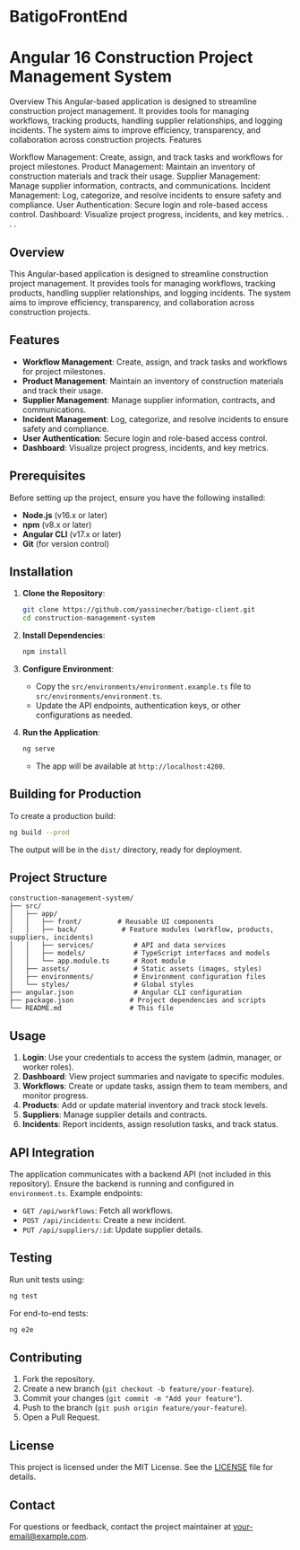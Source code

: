 # BatigoFrontEnd
# Angular 16 Construction Project Management System

Overview
This Angular-based application is designed to streamline construction project management. It provides tools for managing workflows, tracking products, handling supplier relationships, and logging incidents. The system aims to improve efficiency, transparency, and collaboration across construction projects.
Features

Workflow Management: Create, assign, and track tasks and workflows for project milestones.
Product Management: Maintain an inventory of construction materials and track their usage.
Supplier Management: Manage supplier information, contracts, and communications.
Incident Management: Log, categorize, and resolve incidents to ensure safety and compliance.
User Authentication: Secure login and role-based access control.
Dashboard: Visualize project progress, incidents, and key metrics.
.
.
.


## Overview
This Angular-based application is designed to streamline construction project management. It provides tools for managing workflows, tracking products, handling supplier relationships, and logging incidents. The system aims to improve efficiency, transparency, and collaboration across construction projects.

## Features
- **Workflow Management**: Create, assign, and track tasks and workflows for project milestones.
- **Product Management**: Maintain an inventory of construction materials and track their usage.
- **Supplier Management**: Manage supplier information, contracts, and communications.
- **Incident Management**: Log, categorize, and resolve incidents to ensure safety and compliance.
- **User Authentication**: Secure login and role-based access control.
- **Dashboard**: Visualize project progress, incidents, and key metrics.

## Prerequisites
Before setting up the project, ensure you have the following installed:
- **Node.js** (v16.x or later)
- **npm** (v8.x or later)
- **Angular CLI** (v17.x or later)
- **Git** (for version control)

## Installation
1. **Clone the Repository**:
   ```bash
   git clone https://github.com/yassinecher/batigo-client.git
   cd construction-management-system
   ```

2. **Install Dependencies**:
   ```bash
   npm install
   ```

3. **Configure Environment**:
   - Copy the `src/environments/environment.example.ts` file to `src/environments/environment.ts`.
   - Update the API endpoints, authentication keys, or other configurations as needed.

4. **Run the Application**:
   ```bash
   ng serve
   ```
   - The app will be available at `http://localhost:4200`.

## Building for Production
To create a production build:
```bash
ng build --prod
```
The output will be in the `dist/` directory, ready for deployment.

## Project Structure
```
construction-management-system/
├── src/
│   ├── app/
│   │   ├── front/         # Reusable UI components
│   │   ├── back/           # Feature modules (workflow, products, suppliers, incidents)
│   │   ├── services/          # API and data services
│   │   ├── models/            # TypeScript interfaces and models
│   │   └── app.module.ts      # Root module
│   ├── assets/                # Static assets (images, styles)
│   ├── environments/          # Environment configuration files
│   └── styles/                # Global styles
├── angular.json               # Angular CLI configuration
├── package.json              # Project dependencies and scripts
└── README.md                 # This file
```

## Usage
1. **Login**: Use your credentials to access the system (admin, manager, or worker roles).
2. **Dashboard**: View project summaries and navigate to specific modules.
3. **Workflows**: Create or update tasks, assign them to team members, and monitor progress.
4. **Products**: Add or update material inventory and track stock levels.
5. **Suppliers**: Manage supplier details and contracts.
6. **Incidents**: Report incidents, assign resolution tasks, and track status.

## API Integration
The application communicates with a backend API (not included in this repository). Ensure the backend is running and configured in `environment.ts`. Example endpoints:
- `GET /api/workflows`: Fetch all workflows.
- `POST /api/incidents`: Create a new incident.
- `PUT /api/suppliers/:id`: Update supplier details.

## Testing
Run unit tests using:
```bash
ng test
```
For end-to-end tests:
```bash
ng e2e
```

## Contributing
1. Fork the repository.
2. Create a new branch (`git checkout -b feature/your-feature`).
3. Commit your changes (`git commit -m "Add your feature"`).
4. Push to the branch (`git push origin feature/your-feature`).
5. Open a Pull Request.

## License
This project is licensed under the MIT License. See the [LICENSE](LICENSE) file for details.

## Contact
For questions or feedback, contact the project maintainer at [your-email@example.com](mailto:your-email@example.com).

